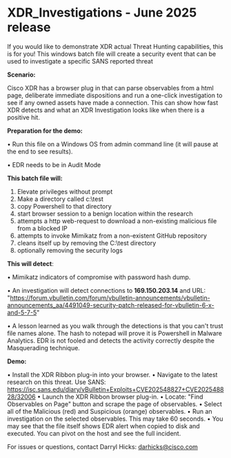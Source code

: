 # XDR_Investigations  -  June 2025 release
If you would like to demonstrate XDR actual Threat Hunting capabilities, this is for you!
This windows batch file will create a security event that can be used to investigate a specific SANS reported threat

**Scenario:**

Cisco XDR has a browser plug in that can parse observables from a html page, deliberate immediate dispositions and run a one-click investigation to see if any owned assets have made a connection. This can show how fast XDR detects and what an XDR Investigation looks like when there is a positive hit.

**Preparation for the demo:**

• Run this file on a Windows OS from admin command line (it will pause at the end to see results).

• EDR needs to be in Audit Mode

**This batch file will:**
1) Elevate privileges without prompt
2) Make a directory called c:\test
3) copy Powershell to that directory
4) start browser session to a benign location within the research
5) attempts a http web-request to download a non-existing malicious file from a blocked IP
6) attempts to invoke Mimikatz from a non-existent GitHub repository
7) cleans itself up by removing the C:\test directory
8) optionally removing the security logs

**This will detect**: 

• Mimikatz indicators of compromise with password hash dump.

• An investigation will detect connections to **169.150.203.14** and URL: "https://forum.vbulletin.com/forum/vbulletin-announcements/vbulletin-announcements_aa/4491049-security-patch-released-for-vbulletin-6-x-and-5-7-5"

• A lesson learned as you walk through the detections is that you can't trust file names alone. The hash to notepad will prove it is Powershell in Malware Analytics. EDR is not fooled and detects the activity correctly despite the Masquerading technique.

**Demo:**

• Install the XDR Ribbon plug-in into your browser.
• Navigate to the latest research on this threat. Use SANS:  https://isc.sans.edu/diary/vBulletin+Exploits+CVE202548827+CVE202548828/32006
• Launch the XDR Ribbon browser plug-in. 
• Locate: "Find Observables on Page" button and scrape the page of observables. 
• Select all of the Malicious (red) and Suspicious (orange) observables.
• Run an investigation on the selected observables. This may take 60 seconds. 
• You may see that the file itself shows EDR alert when copied to disk and executed. You can pivot on the host and see the full incident.

For issues or questions, contact Darryl Hicks:  darhicks@cisco.com
